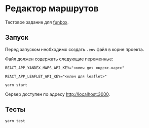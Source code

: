 # Редактор маршрутов

Тестовое задание для [funbox](https://dl.funbox.ru/qt-js.pdf).

## Запуск

Перед запуском необходимо создать `.env` файл в корне проекта.

Файл должен содержать следующие переменные:

```
REACT_APP_YANDEX_MAPS_API_KEY="<ключ для яндекс-карт>"

REACT_APP_LEAFLET_API_KEY="<ключ для leaflet>"
```

`yarn start`

Сервер доступен по адресу [http://localhost:3000](http://localhost:3000).

## Тесты

`yarn test`
